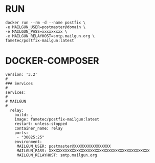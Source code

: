 # RUN

    docker run --rm -d --name postfix \
    -e MAILGUN_USER=postmaster@domain \
    -e MAILGUN_PASS=xxxxxxxxx \
    -e MAILGUN_RELAYHOST=smtp.mailgun.org \
    fametec/postfix-mailgun:latest

# DOCKER-COMPOSER

    version: '3.2'
    #
    ### Services
    #
    services:
    #
    # MAILGUN
    #
      relay:
        build: .
        image: fametec/postfix-mailgun:latest
        restart: unless-stopped
        container_name: relay
        ports:
         - "30025:25"
        environment:
         MAILGUN_USER: postmaster@XXXXXXXXXXXXXXXX
         MAILGUN_PASS: XXXXXXXXXXXXXXXXXXXXXXXXXXXXXXXXXXXXXXXXXXXX
         MAILGUN_RELAYHOST: smtp.mailgun.org
